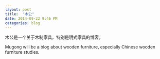 ```yaml
---
layout: post
title:  "木公"
date: 2014-09-22 9:46 PM
categories: blog
---
```

木公是一个关于木制家具，特别是明式家具的博客。

Mugong will be a blog about wooden furniture, especially Chinese wooden furniture studies.